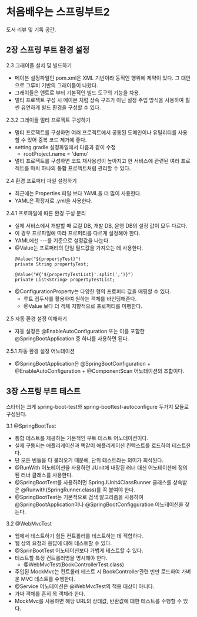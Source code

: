 # 처음배우는 스프링부트2
도서 리뷰 및 기록 공간.

## 2장 스프링 부트 환경 설정
2.3 그래이들 설치 및 빌드하기
  - 메이븐 설정파일인 pom.xml은 XML 기반이라 동적인 행위에 제약이 있다. 그 대안으로 그루비 기반의 그래이들이 나왔다. 
  - 그래이들은 앤트로 부터 기본적인 빌드 도구의 기능을 차용.
  - 멀티 프로젝트 구성 시 메이븐 처럼 상속 구조가 아닌 설정 주입 방식을 사용하여 훨씬 유연하게 빌드 환경을 구성할 수 있다. 

2.3.2 그레이들 멀티 프로젝트 구성하기
  - 멀티 프로젝트를 구성하면 여러 프로젝트에서 공통된 도메인이나 유틸리티를 사용할 수 있어 중복 코드 제거에 좋다. 
  - setting.gradle 설정파일에서 다음과 같이 수정
    - rootProject.name = 'demo'
  - 멀티 프로젝트를 구성하면 코드 재사용성이 높아지고 한 서비스에 관련된 여러 프로젝트를 마치 하나의 통합 프로젝트처럼 관리할 수 있다. 

2.4 환경 프로퍼티 파일 설정하기
  - 최근에는 Properties 파일 보다 YAML을 더 많이 사용한다. 
  - YAML은 확장자로 .yml을 사용한다. 

2.4.1 프로파일에 따른 환경 구성 분리
  - 실제 서비스에서 개발할 때 로컬 DB, 개발 DB, 운영 DB의 설정 값이 모두 다르다.
  - 이 경우 프로파일에 따라 프로퍼티를 다르게 설정해야 한다. 
  -  YAML에선 ---를 기준으로 설정값을 나눈다. 
  - @Value는 프로퍼티의 단일 필드값을 가져오는 데 사용한다. 
    ```
    @Value("${propertyTest}")
    private String propertyTest;

    @Value("#{'${propertyTestList}'.split(',')}")
    private List<String> propertyTestList;
    ```
  - @ConfigurationProperty는 다양한 형의 프로퍼티 값을 매핑할 수 있다. 
    - 루트 접두사를 활용하여 원하는 객체를 바인딩해준다. 
    - @Value 보다 더 객체 지향적으로 프로퍼티를 미팽한다.

2.5 자동 환경 설정 이해하기
  - 자동 설정은 @EnableAutoConfiguration 또는 이를 포함한 @SpringBootApplication 중 하나를 사용하면 된다. 

2.5.1 자동 환경 설정 어노테이션
  - @SpringBootApplication은 @SpringBootConfiguration + @EnableAutoConfiguration + @ComponentScan 어노테이션의 조합이다. 

## 3장 스프링 부트 테스트
스타터는 크게 spring-boot-test와 spring-boottest-autoconfigure 두가지 모듈로 구성된다.

3.1 @SpringBootTest
  - 통합 테스트를 제공하는 기본적인 부트 테스트 어노테이션이다. 
  - 실제 구동되는 애플리케이션과 똑같이 애플리케이션 컨텍스트를 로드하여 테스트한다. 
  - 단 모든 빈들을 다 불러오기 때문에, 단위 테스트라는 의미가 희석된다. 
  - @RunWith 어노테이션을 사용하면 JUnit에 내장된 러너 대신 어노테이션에 정의된 러너 클래스를 사용한다. 
  - @SpringBootTest를 사용하려면 SpringJUnit4ClassRunner 클래스를 상속받은 @Runwith(SpringRunner.class)를 꼭 붙여야 한다. 
  - @SpringBootTest는 기본적으로 검색 알고리즘을 사용하여 @SpringBootApplication이나 @SpringBootConfigguration 어노테이션을 찾는다. 

3.2 @WebMvcTest
  - 웹에서 테스트하기 힘든 컨트롤러를 테스트하는 데 적합하다. 
  - 웹 상의 요청과 응답에 대해 테스트할 수 있다. 
  - @SprinBootTest 어노테이션보다 가볍게 테스트할 수 있다. 
  - 테스트할 특정 컨트롤러명을 명시해야 한다. 
    - @WebMvcTest(BookControllerTest.class)
  - 주입된 MockMvc는 컨트롤러 테스트 시 BookController관련 빈만 로드하여 가벼운 MVC 테스트를 수행한다. 
  - @Service 어노테이션은 @WebMvcTest의 적용 대상이 아니다. 
  - 가짜 객체를 흔히 목 객체라 한다. 
  - MockMvc를 사용하면 해당 URL의 상태값, 반환값에 대한 테스트를 수행할 수 있다. 

